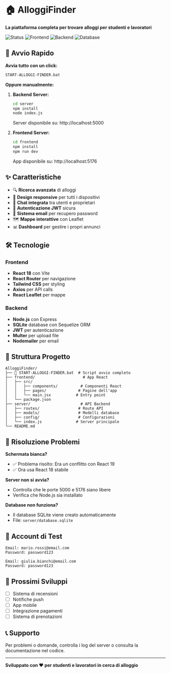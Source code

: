 # 🏠 AlloggiFinder

**La piattaforma completa per trovare alloggi per studenti e lavoratori**

![Status](https://img.shields.io/badge/status-✅%20FUNZIONANTE-brightgreen)
![Frontend](https://img.shields.io/badge/frontend-React%2018-blue)
![Backend](https://img.shields.io/badge/backend-Node.js-green)
![Database](https://img.shields.io/badge/database-SQLite-orange)

## 🚀 Avvio Rapido

**Avvia tutto con un click:**
```bash
START-ALLOGGI-FINDER.bat
```

**Oppure manualmente:**

1. **Backend Server:**
   ```bash
   cd server
   npm install
   node index.js
   ```
   Server disponibile su: http://localhost:5000

2. **Frontend Server:**
   ```bash
   cd frontend  
   npm install
   npm run dev
   ```
   App disponibile su: http://localhost:5176

## ✨ Caratteristiche

- 🔍 **Ricerca avanzata** di alloggi
- 📱 **Design responsive** per tutti i dispositivi  
- 💬 **Chat integrata** tra utenti e proprietari
- 🔐 **Autenticazione JWT** sicura
- 📧 **Sistema email** per recupero password
- 🗺️ **Mappe interattive** con Leaflet
- 📊 **Dashboard** per gestire i propri annunci

## 🛠️ Tecnologie

### Frontend
- **React 18** con Vite
- **React Router** per navigazione
- **Tailwind CSS** per styling
- **Axios** per API calls
- **React Leaflet** per mappe

### Backend  
- **Node.js** con Express
- **SQLite** database con Sequelize ORM
- **JWT** per autenticazione
- **Multer** per upload file
- **Nodemailer** per email

## 📁 Struttura Progetto

```
AlloggiFinder/
├── 🚀 START-ALLOGGI-FINDER.bat  # Script avvio completo
├── frontend/                     # App React
│   ├── src/
│   │   ├── components/          # Componenti React
│   │   ├── pages/              # Pagine dell'app
│   │   └── main.jsx           # Entry point
│   └── package.json
├── server/                      # API Backend
│   ├── routes/                 # Route API
│   ├── models/                 # Modelli database
│   ├── config/                 # Configurazioni
│   └── index.js               # Server principale
└── README.md
```

## 🔧 Risoluzione Problemi

**Schermata bianca?**
- ✅ Problema risolto: Era un conflitto con React 19
- ✅ Ora usa React 18 stabile

**Server non si avvia?**
- Controlla che le porte 5000 e 5176 siano libere
- Verifica che Node.js sia installato

**Database non funziona?**
- Il database SQLite viene creato automaticamente
- File: `server/database.sqlite`

## 👥 Account di Test

```
Email: mario.rossi@email.com
Password: password123

Email: giulia.bianchi@email.com  
Password: password123
```

## 🎯 Prossimi Sviluppi

- [ ] Sistema di recensioni
- [ ] Notifiche push
- [ ] App mobile
- [ ] Integrazione pagamenti
- [ ] Sistema di prenotazioni

## 📞 Supporto

Per problemi o domande, controlla i log del server o consulta la documentazione nel codice.

---

**Sviluppato con ❤️ per studenti e lavoratori in cerca di alloggio**
